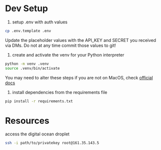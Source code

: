 # Dev Setup

1. setup .env with auth values

```bash
cp .env.template .env
```

Update the placeholder values with the API_KEY and SECRET you received via DMs.
Do not at any time commit those values to git!

1. create and activate the venv for your Python interpreter

```bash
python -m venv .venv
source .venv/bin/activate
```

You may need to alter these steps if you are not on MacOS, check [official docs](https://packaging.python.org/en/latest/guides/installing-using-pip-and-virtual-environments/)

1. install dependencies from the requirements file

```bash
pip install -r requirements.txt
```

# Resources

access the digital ocean droplet

```bash
ssh -i path/to/privatekey root@161.35.143.5
```
